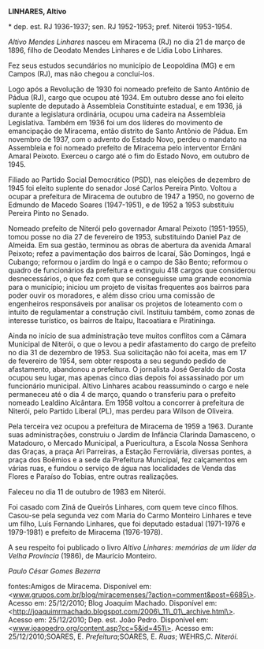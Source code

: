 **LINHARES, Altivo**

\* dep. est. RJ 1936-1937; sen. RJ 1952-1953; pref. Niterói 1953-1954.

*Altivo Mendes Linhares* nasceu em Miracema (RJ) no dia 21 de março de
1896, filho de Deodato Mendes Linhares e de Lídia Lobo Linhares.

Fez seus estudos secundários no município de Leopoldina (MG) e em Campos
(RJ), mas não chegou a concluí-los.

Logo após a Revolução de 1930 foi nomeado prefeito de Santo Antônio de
Pádua (RJ), cargo que ocupou até 1934. Em outubro desse ano foi eleito
suplente de deputado à Assembleia Constituinte estadual, e em 1936, já
durante a legislatura ordinária, ocupou uma cadeira na Assembleia
Legislativa. Também em 1936 foi um dos líderes do movimento de
emancipação de Miracema, então distrito de Santo Antônio de Pádua. Em
novembro de 1937, com o advento do Estado Novo, perdeu o mandato na
Assembleia e foi nomeado prefeito de Miracema pelo interventor Ernâni
Amaral Peixoto. Exerceu o cargo até o fim do Estado Novo, em outubro de
1945.

Filiado ao Partido Social Democrático (PSD), nas eleições de dezembro de
1945 foi eleito suplente do senador José Carlos Pereira Pinto. Voltou a
ocupar a prefeitura de Miracema de outubro de 1947 a 1950, no governo de
Edmundo de Macedo Soares (1947-1951), e de 1952 a 1953 substituiu
Pereira Pinto no Senado.

Nomeado prefeito de Niterói pelo governador Amaral Peixoto (1951-1955),
tomou posse no dia 27 de fevereiro de 1953, substituindo Daniel Paz de
Almeida. Em sua gestão, terminou as obras de abertura da avenida Amaral
Peixoto; refez a pavimentação dos bairros de Icaraí, São Domingos, Ingá
e Cubango; reformou o jardim do Ingá e o campo de São Bento; reformou o
quadro de funcionários da prefeitura e extinguiu 418 cargos que
considerou desnecessários, o que fez com que se conseguisse uma grande
economia para o município; iniciou um projeto de visitas frequentes aos
bairros para poder ouvir os moradores, e além disso criou uma comissão
de engenheiros responsáveis por analisar os projetos de loteamento com o
intuito de regulamentar a construção civil. Instituiu também, como zonas
de interesse turístico, os bairros de Itaipu, Itacoatiara e Piratininga.

Ainda no início de sua administração teve muitos conflitos com a Câmara
Municipal de Niterói, o que o levou a pedir afastamento do cargo de
prefeito no dia 31 de dezembro de 1953. Sua solicitação não foi aceita,
mas em 17 de fevereiro de 1954, sem obter resposta a seu segundo pedido
de afastamento, abandonou a prefeitura. O jornalista José Geraldo da
Costa ocupou seu lugar, mas apenas cinco dias depois foi assassinado por
um funcionário municipal. Altivo Linhares acabou reassumindo o cargo e
nele permaneceu até o dia 4 de março, quando o transferiu para o
prefeito nomeado Lealdino Alcântara. Em 1958 voltou a concorrer à
prefeitura de Niterói, pelo Partido Liberal (PL), mas perdeu para Wilson
de Oliveira.

Pela terceira vez ocupou a prefeitura de Miracema de 1959 a 1963.
Durante suas administrações, construiu o Jardim de Infância Clarinda
Damasceno, o Matadouro, o Mercado Municipal, a Puericultura, a Escola
Nossa Senhora das Graças, a praça Ari Parreiras, a Estação Ferroviária,
diversas pontes, a praça dos Boêmios e a sede da Prefeitura Municipal,
fez calçamentos em várias ruas, e fundou o serviço de água nas
localidades de Venda das Flores e Paraíso do Tobias, entre outras
realizações.

Faleceu no dia 11 de outubro de 1983 em Niterói.

Foi casado com Ziná de Queirós Linhares, com quem teve cinco filhos.
Casou-se pela segunda vez com Maria do Carmo Monteiro Linhares e teve um
filho, Luís Fernando Linhares, que foi deputado estadual (1971-1976 e
1979-1981) e prefeito de Miracema (1976-1978).

A seu respeito foi publicado o livro *Altivo Linhares: memórias de um
líder da Velha Província* (1986), de Maurício Monteiro.

*Paulo César Gomes Bezerra*

fontes:Amigos de Miracema. Disponível em:
\<www.grupos.com.br/blog/miracemenses/?action=comment&post=6685\>.
Acesso em: 25/12/2010; Blog Joaquim Machado. Disponível em:
\<http://joaquimrmachado.blogspot.com/2006\_11\_01\_archive.html\>.
Acesso em: 25/12/2010; Dep. est. João Pedro. Disponível em:
\<www.joaopedro.org/content.asp?cc=5&id=451\>. Acesso em:
25/12/2010;SOARES, E. *Prefeitura*;SOARES, E. *Ruas*; WEHRS,C.
*Niterói*.
